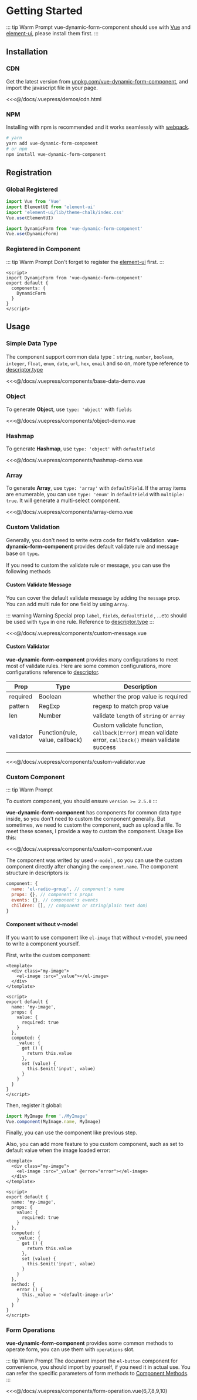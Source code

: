 # Getting Started

::: tip Warm Prompt
vue-dynamic-form-component should use with [Vue](https://vuejs.org/) and  [element-ui](https://element.faas.ele.me), please install them first.
:::

## Installation

### CDN

Get the latest version from [unpkg.com/vue-dynamic-form-component](https://unpkg.com/vue-dynamic-form-component/), and import the javascript file in your page.

<<<@/docs/.vuepress/demos/cdn.html



### NPM

Installing with npm is recommended and it works seamlessly with [webpack](https://webpack.js.org/).

``` bash
# yarn
yarn add vue-dynamic-form-component
# or npm
npm install vue-dynamic-form-component
```



## Registration

### Global Registered

``` js
import Vue from 'Vue'
import ElementUI from 'element-ui'
import 'element-ui/lib/theme-chalk/index.css'
Vue.use(ElementUI)

import DynamicForm from 'vue-dynamic-form-component'
Vue.use(DynamicForm)
```

### Registered in Component

::: tip Warm Prompt
Don't forget to register the [element-ui](https://element.faas.ele.me) first.
:::

``` vue
<script>
import DynamicForm from 'vue-dynamic-form-component'
export default {
  components: {
    DynamicForm
  }
}
</script>
```

## Usage

### Simple Data Type

The component support common data type：`string`, `number`, `boolean`,  `integer`, `float`, `enum`, `date`, `url`, `hex`, `email` and so on, more type reference to [descriptor.type](/api/descriptors/#type)

<code-demo name="base-data-demo"></code-demo>

<<<@/docs/.vuepress/components/base-data-demo.vue

### Object

To generate **Object**, use `type: 'object'` with `fields` 

<code-demo name="object-demo"></code-demo>

<<<@/docs/.vuepress/components/object-demo.vue

### Hashmap

To generate **Hashmap**, use `type: 'object'` with `defaultField`

<code-demo name="hashmap-demo"></code-demo>

<<<@/docs/.vuepress/components/hashmap-demo.vue

### Array

To generate **Array**, use `type: 'array'` with `defaultField`. If the array items are enumerable, you can use `type: 'enum'` in `defaultField` with `multiple: true`. It will generate a multi-select component.

<code-demo name="array-demo"></code-demo>

<<<@/docs/.vuepress/components/array-demo.vue

### Custom Validation

Generally, you don't need to write extra code for field's validation. **vue-dynamic-form-component** provides default validate rule and message base on `type`。

If you need to custom the validate rule or message, you can use the following methods

#### Custom Validate Message

You can cover the default validate message by adding the `message` prop. You can add multi rule for one field by using `Array`.

::: warning Warning
Special prop `label`, `fields`, `defaultField` , ...etc should be used with `type` in one rule. Reference to [descriptor.type](/api/descriptors/#descriptor)
:::

<code-demo name="custom-message"></code-demo>

<<<@/docs/.vuepress/components/custom-message.vue

#### Custom Validator

**vue-dynamic-form-component** provides many configurations to meet most of validate rules. Here are some common configurations, more configurations reference to [descriptor](/api/descriptors/#descriptor).

| Prop      | Type                            | Description                                                  |
| --------- | ------------------------------- | ------------------------------------------------------------ |
| required  | Boolean                         | whether the prop value is required                           |
| pattern   | RegExp                          | regexp to match prop value                                   |
| len       | Number                          | validate `length` of `string` or `array`                     |
| validator | Function(rule, value, callback) | Custom validate function, `callback(Error)` mean validate error, `callback()` mean validate success |

<code-demo name="custom-validator"></code-demo>

<<<@/docs/.vuepress/components/custom-validator.vue

### Custom Component

::: tip Warm Prompt

To custom component, you should ensure `version >= 2.5.0`
:::

**vue-dynamic-form-component** has components for common data type inside, so you don't need to custom the component generally. But sometimes, we need to custom the component, such as upload a file. To meet these scenes, I provide a way to custom the component. Usage like this:

<code-demo name="custom-component" lang="en_US"></code-demo>

<<<@/docs/.vuepress/components/custom-component.vue

The component was writed by used `v-model` , so you can use the custom component directly after changing the `component.name`. The component structure in descriptors is:

``` js
component: {
  name: 'el-radio-group', // component's name
  props: {}, // component's props
  events: {}, // component's events
  children: [], // component or string(plain text dom)
}
```

#### Component without v-model

If you want to use component like `el-image` that without v-model, you need to write a component yourself.

First, write the custom component:

``` vue
<template>
  <div class="my-image">
    <el-image :src="_value"></el-image>
  </div>
</template>

<script>
export default {
  name: 'my-image',
  props: {
    value: {
      required: true
    }
  },
  computed: {
    _value: {
      get () {
        return this.value
      },
      set (value) {
        this.$emit('input', value)
      }
    }
  }
}
</script>
```

Then, register it global:

``` js
import MyImage from './MyImage'
Vue.component(MyImage.name, MyImage)
```

Finally, you can use the component like previous step.

Also, you can add more feature to you custom component, such as set to default value when the image loaded error:

``` vue
<template>
  <div class="my-image">
    <el-image :src="_value" @error="error"></el-image>
  </div>
</template>

<script>
export default {
  name: 'my-image',
  props: {
    value: {
      required: true
    }
  },
  computed: {
    _value: {
      get () {
        return this.value
      },
      set (value) {
        this.$emit('input', value)
      }
    }
  },
  method: {
    error () {
      this._value = '<default-image-url>'
    }
  }
}
</script>
```



### Form Operations

**vue-dynamic-form-component** provides some common methods to operate form, you can use them with `operations` slot.

::: tip Warm Prompt
The document import the `el-button` component for convenience, you should import by yourself, if you need it in actual use. You can refer the specific parameters of form methods to [Component Methods](/api/dynamic-form/#methods).
:::

<code-demo name="form-operation"></code-demo>

<<<@/docs/.vuepress/components/form-operation.vue{6,7,8,9,10}

